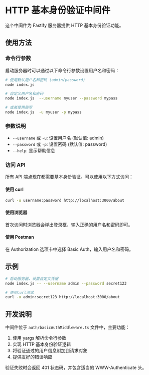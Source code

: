 # HTTP 基本身份验证中间件

这个中间件为 Fastify 服务器提供 HTTP 基本身份验证功能。

## 使用方法

### 命令行参数

启动服务器时可以通过以下命令行参数设置用户名和密码：

```bash
# 使用默认用户名和密码 (admin/password)
node index.js

# 自定义用户名和密码
node index.js  --username myuser --password mypass

# 或者使用简写
node index.js  -u myuser -p mypass
```

### 参数说明

- `--username` 或 `-u`: 设置用户名 (默认值: admin)
- `--password` 或 `-p`: 设置密码 (默认值: password)
- `--help`: 显示帮助信息

### 访问 API

所有 API 端点现在都需要基本身份验证。可以使用以下方式访问：

#### 使用 curl

```bash
curl -u username:password http://localhost:3000/about
```

#### 使用浏览器

首次访问时浏览器会弹出登录框，输入正确的用户名和密码即可。

#### 使用 Postman

在 Authorization 选项卡中选择 Basic Auth，输入用户名和密码。

## 示例

```bash
# 启动服务器，设置自定义凭据
node index.js -- --username admin --password secret123

# 使用curl测试
curl -u admin:secret123 http://localhost:3000/about
```

## 开发说明

中间件位于 `auth/basicAuthMiddleware.ts` 文件中，主要功能：

1. 使用 yargs 解析命令行参数
2. 实现 HTTP 基本身份验证逻辑
3. 将验证通过的用户信息附加到请求对象
4. 提供友好的错误响应

验证失败时会返回 401 状态码，并包含适当的 WWW-Authenticate 头。
